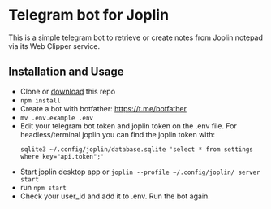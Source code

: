 # Telegram bot for Joplin

This is a simple telegram bot to retrieve or create notes from Joplin notepad via its Web Clipper service.

## Installation and Usage

- Clone or [download](https://github.com/matheusfillipe/telegram-bot-for-joplin/archive/refs/heads/master.zip) this repo
- `npm install`
- Create a bot with botfather: https://t.me/botfather
- `mv .env.example .env` 
- Edit your telegram bot token and joplin token on the .env file. For
    headless/terminal joplin you can find the joplin token with:
    ```
    sqlite3 ~/.config/joplin/database.sqlite 'select * from settings where key="api.token";'
    ```
- Start joplin desktop app or `joplin --profile ~/.config/joplin/ server start`
- run `npm start`
- Check your user_id and add it to .env. Run the bot again.
